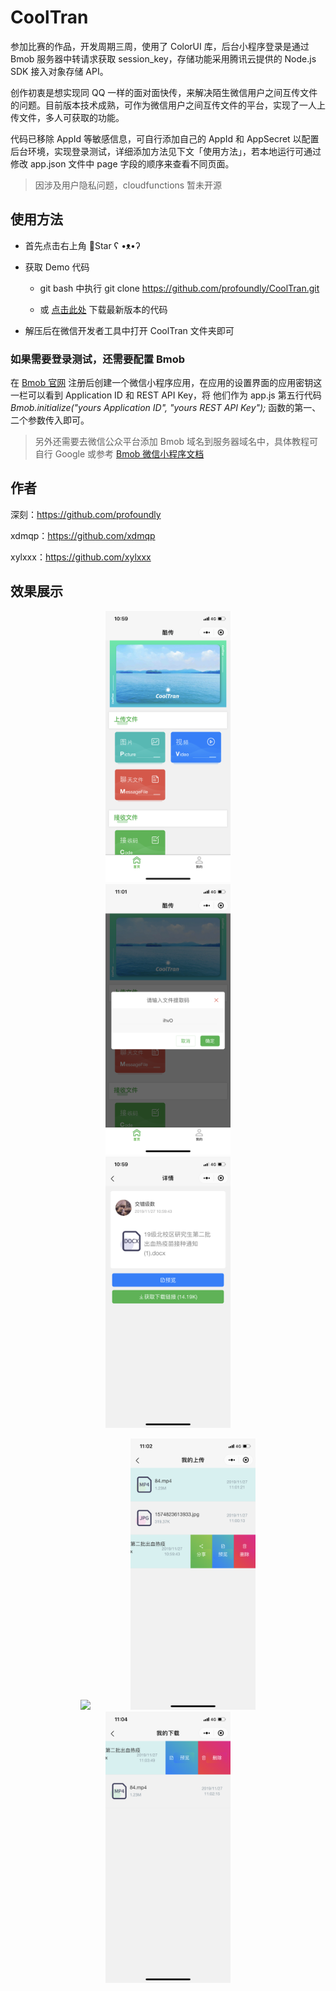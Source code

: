 # CoolTran

参加比赛的作品，开发周期三周，使用了 ColorUI 库，后台小程序登录是通过 Bmob 服务器中转请求获取 session_key，存储功能采用腾讯云提供的 Node.js SDK 接入对象存储 API。

创作初衷是想实现同 QQ 一样的面对面快传，来解决陌生微信用户之间互传文件的问题。目前版本技术成熟，可作为微信用户之间互传文件的平台，实现了一人上传文件，多人可获取的功能。

代码已移除 AppId 等敏感信息，可自行添加自己的 AppId 和 AppSecret 以配置后台环境，实现登录测试，详细添加方法见下文「使用方法」，若本地运行可通过修改 app.json 文件中 page 字段的顺序来查看不同页面。

> 因涉及用户隐私问题，cloudfunctions 暂未开源

## 使用方法

- 首先点击右上角 🌟Star ʕ •ᴥ•ʔ
- 获取 Demo 代码

  - git bash 中执行 git clone https://github.com/profoundly/CoolTran.git

  - 或 [点击此处](https://github.com/profoundly/CoolTran/releases) 下载最新版本的代码

- 解压后在微信开发者工具中打开 CoolTran 文件夹即可

### 如果需要登录测试，还需要配置 Bmob

在 [Bmob 官网](https://www.bmob.cn/) 注册后创建一个微信小程序应用，在应用的设置界面的应用密钥这一栏可以看到 Application ID 和 REST API Key，将 他们作为 app.js 第五行代码 _Bmob.initialize("yours Application ID", "yours REST API Key");_ 函数的第一、二个参数传入即可。

> 另外还需要去微信公众平台添加 Bmob 域名到服务器域名中，具体教程可自行 Google 或参考 [Bmob 微信小程序文档](http://doc.bmob.cn/data/wechat_app_new/index.html)

## 作者

深刻：<https://github.com/profoundly>

xdmqp：<https://github.com/xdmqp>

xylxxx：<https://github.com/xylxxx>

## 效果展示

<p align="center">
  <img width="200" src="https://raw.githubusercontent.com/profoundly/data/master/cooltran/result/home.png" hspace="30px" />
  <img width="200" src="https://raw.githubusercontent.com/profoundly/data/master/cooltran/result/code.png" hspace="30px" />
  <img width="200" src="https://raw.githubusercontent.com/profoundly/data/master/cooltran/result/detail.png" hspace="30px" />
</p>

<p align="center">
  <img width="200" src="https://raw.githubusercontent.com/profoundly/data/master/cooltran/result/my.png" hspace="30px" />
  <img width="200" src="https://raw.githubusercontent.com/profoundly/data/master/cooltran/result/my-upload.png" hspace="30px" />
  <img width="200" src="https://raw.githubusercontent.com/profoundly/data/master/cooltran/result/my-download.png" hspace="30px" />
</p>
